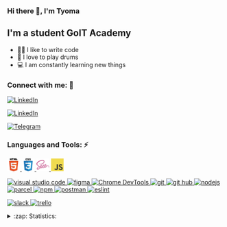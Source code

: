 ### Hi there 👋, I'm Tyoma

## I'm a student GoIT Academy

- 👨‍💻 I like to write code
- 🥁 I love to play drums
- 💻 I am constantly learning new things

### Connect with me: 🔗

<p style="display:flex; justify-content:flex-start;">
<a href="https://linkedin.com/in/tyomadw" target="blank">
<img src="https://img.shields.io/badge/LinkedIn-282C34?logo=linkedin&logoColor=0077B5&labelColor=fff&color=557799" alt="LinkedIn" title="LinkedIn" height="26" /></a>

<a href="mailto:risendrums777@gmail.com" target="blank"><img src="https://img.shields.io/badge/Gmail-282C34?logo=Gmail&logoColor=EA4335&labelColor=fff&color=557799" alt="LinkedIn" title="Gmail" height="26" />

<a href="https://t.me/tyomadw" target="blank"><img src="https://img.shields.io/badge/Telegram-282C34?logo=Telegram&logoColor=FE7A16&labelColor=fff&color=557799" alt="Telegram" title="Telegram" height="26" /></a>

</p>

### Languages and Tools: ⚡

<p align="left">
<a href="https://www.w3.org/html/" target="blank"> <img alt="html5" title="HTML 5" width="30" src="https://raw.githubusercontent.com/github/explore/80688e429a7d4ef2fca1e82350fe8e3517d3494d/topics/html/html.png"/> </a>

<a href="https://www.w3schools.com/css/" target="blank">
<img alt="css3" title="CSS 3" width="30" src="https://raw.githubusercontent.com/devicons/devicon/master/icons/css3/css3-original-wordmark.svg"/> </a>

<a href="https://sass-lang.com" target="blank">
<img alt="sass" title="SASS" width="30" src="https://raw.githubusercontent.com/github/explore/80688e429a7d4ef2fca1e82350fe8e3517d3494d/topics/sass/sass.png"/> </a>

<a href="https://developer.mozilla.org/en-US/docs/Web/JavaScript" target="blank">
<img alt="javascript" title="JavaScript" width="30" src="https://raw.githubusercontent.com/devicons/devicon/master/icons/javascript/javascript-original.svg"/> </a>
</p>

<p align="left">
<a href="https://code.visualstudio.com/" target="blank"> <img alt="visual studio code" title="Visual Studio Code" width="30" src="https://www.vectorlogo.zone/logos/visualstudio_code/visualstudio_code-icon.svg"/> </a>

<a href="https://www.figma.com/" target="blank">
<img alt="figma" title="Figma" width="30" src="https://www.vectorlogo.zone/logos/figma/figma-icon.svg"/> </a>

<a href="https://developer.chrome.com/docs/devtools/" target="blank">
<img alt="Chrome DevTools" title="Chrome DevTools" width="30" src="https://raw.githubusercontent.com/ChromeDevTools/devtools-logo/master/Logo.svg"/> </a>

<a href="https://git-scm.com/" target="blank">
<img alt="git" title="Git" width="30" src="https://www.vectorlogo.zone/logos/git-scm/git-scm-icon.svg"/>
</a>

<a href="https://github.com/" target="blank">
<img alt="git hub" title="Git Hub" width="30" src="https://www.vectorlogo.zone/logos/github/github-icon.svg"/>
</a>

<a href="https://nodejs.org" target="blank">
<img href="https://nodejs.org" alt="nodejs" title="Node.js" width="30" src="https://www.vectorlogo.zone/logos/nodejs/nodejs-icon.svg"/>
</a>

<a href="https://parceljs.org/" target="blank">
<img src="https://www.vectorlogo.zone/logos/parceljs/parceljs-icon.svg" alt="parcel" title="Parcel" width="30"/>
</a>

<a href="https://www.npmjs.com/" target="blank">
<img src="https://www.vectorlogo.zone/logos/npmjs/npmjs-tile.svg" alt="npm" title="NPM" width="30"/>
</a>

<a href="https://postman.com" target="blank">
<img src="https://www.vectorlogo.zone/logos/getpostman/getpostman-icon.svg" alt="postman" title="Postman" width="30"/>
</a>

<a href="https://eslint.org/" target="blank">
<img src="https://www.vectorlogo.zone/logos/eslint/eslint-icon.svg" alt="eslint" title="Eslint" width="30"/>
</a>
</p>

<p align="left">
<a href="https://slack.com/" target="blank"> <img src="https://www.vectorlogo.zone/logos/slack/slack-icon.svg" alt="slack" title="Slack" width="30"/> </a>

<a href="https://trello.com/ru" target="blank">
<img src="https://www.vectorlogo.zone/logos/trello/trello-icon.svg" alt="trello" title="Trello" width="30"/>
</a>
</p>

<details>
  <summary>:zap: Statistics:</summary>
   <img align="left" alt="codeSTACKr's GitHub Stats" src="https://github-readme-stats.vercel.app/api/top-langs/?username=tyomadw&langs_count=8&layout=compact" />
    <br />
    <img align="left" alt="codeSTACKr's GitHub Stats" src="https://github-readme-stats.vercel.app/api?username=tyomadw&show_icons=true" />
</details>
